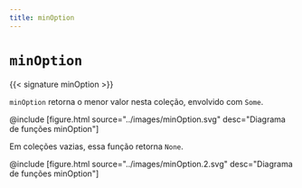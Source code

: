 ```yaml
---
title: minOption
---
```


# `minOption`

{{< signature minOption >}}

`minOption` retorna o menor valor nesta coleção, envolvido com `Some`.

@include [figure.html source="../images/minOption.svg" desc="Diagrama de funções minOption"]

Em coleções vazias, essa função retorna `None`.

@include [figure.html source="../images/minOption.2.svg" desc="Diagrama de funções minOption"]
